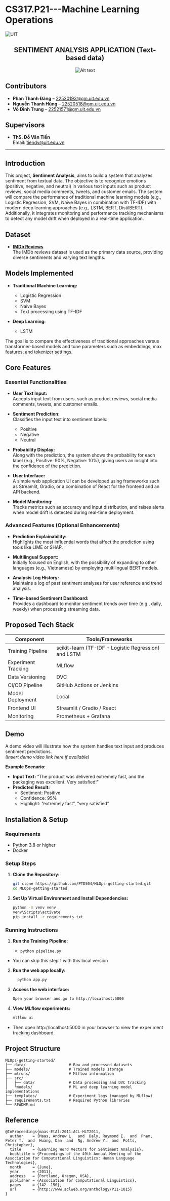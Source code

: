 # CS317.P21---Machine Learning Operations
![UIT](https://img.shields.io/badge/from-UIT%20VNUHCM-blue?style=for-the-badge&link=https%3A%2F%2Fwww.uit.edu.vn%2F)

 <h2 align="center"> SENTIMENT ANALYSIS APPLICATION (Text-based data) </h2>

<p align="center">
  <img src="https://en.uit.edu.vn/sites/vi/files/banner_en.png" alt="Alt text">
</p>

## Contributors  
- **Phan Thanh Đăng** – [22520193@gm.uit.edu.vn](mailto:22520193@gm.uit.edu.vn)  
- **Nguyễn Thanh Hùng** – [22520518@gm.uit.edu.vn](mailto:22520518@gm.uit.edu.vn)  
- **Võ Đình Trung** – [22521571@gm.uit.edu.vn](mailto:22521571@gm.uit.edu.vn)

## Supervisors  
- **ThS. Đỗ Văn Tiến**  
  Email: [tiendv@uit.edu.vn](mailto:tiendv@uit.edu.vn)
---

## Introduction  
This project, **Sentiment Analysis**, aims to build a system that analyzes sentiment from textual data. The objective is to recognize emotions (positive, negative, and neutral) in various text inputs such as product reviews, social media comments, tweets, and customer emails. The system will compare the performance of traditional machine learning models (e.g., Logistic Regression, SVM, Naive Bayes in combination with TF-IDF) with modern deep learning approaches (e.g., LSTM, BERT, DistilBERT). Additionally, it integrates monitoring and performance tracking mechanisms to detect any model drift when deployed in a real-time application.

## Dataset  
- **[IMDb Reviews](https://ai.stanford.edu/~amaas/data/sentiment/)**  
  The IMDb reviews dataset is used as the primary data source, providing diverse sentiments and varying text lengths.

## Models Implemented  

- **Traditional Machine Learning:**  
  - Logistic Regression  
  - SVM  
  - Naive Bayes  
  - Text processing using TF-IDF

- **Deep Learning:**  
  - LSTM  

The goal is to compare the effectiveness of traditional approaches versus transformer-based models and tune parameters such as embeddings, max features, and tokenizer settings.

## Core Features

### Essential Functionalities  
- **User Text Input:**  
  Accepts input text from users, such as product reviews, social media comments, tweets, and customer emails.

- **Sentiment Prediction:**  
  Classifies the input text into sentiment labels:
  - Positive  
  - Negative  
  - Neutral

- **Probability Display:**  
  Along with the prediction, the system shows the probability for each label (e.g., Positive: 90%, Negative: 10%), giving users an insight into the confidence of the prediction.

- **User Interface:**  
  A simple web application UI can be developed using frameworks such as Streamlit, Gradio, or a combination of React for the frontend and an API backend.

- **Model Monitoring:**  
  Tracks metrics such as accuracy and input distribution, and raises alerts when model drift is detected during real-time deployment.

### Advanced Features (Optional Enhancements)  
- **Prediction Explainability:**  
  Highlights the most influential words that affect the prediction using tools like LIME or SHAP.

- **Multilingual Support:**  
  Initially focused on English, with the possibility of expanding to other languages (e.g., Vietnamese) by employing multilingual BERT models.

- **Analysis Log History:**  
  Maintains a log of past sentiment analyses for user reference and trend analysis.

- **Time-based Sentiment Dashboard:**  
  Provides a dashboard to monitor sentiment trends over time (e.g., daily, weekly) when processing streaming data.

## Proposed Tech Stack  

| Component             | Tools/Frameworks                                                                 |
| --------------------- | -------------------------------------------------------------------------------- |
| Training Pipeline     | scikit-learn (TF-IDF + Logistic Regression) and LSTM                             |
| Experiment Tracking   | MLflow                                                                           |
| Data Versioning       | DVC                                                                              |
| CI/CD Pipeline        | GitHub Actions or Jenkins                                                        |
| Model Deployment      | Local                                                                            |
| Frontend UI           | Streamlit / Gradio / React                                                       |
| Monitoring            | Prometheus + Grafana           |

## Demo  
A demo video will illustrate how the system handles text input and produces sentiment predictions.  
*(Insert demo video link here if available)*

**Example Scenario:**
- **Input Text:** "The product was delivered extremely fast, and the packaging was excellent. Very satisfied!"  
- **Predicted Result:**  
  - Sentiment: Positive  
  - Confidence: 95%  
  - Highlight: “extremely fast”, “very satisfied”

## Installation & Setup

### Requirements  
- Python 3.8 or higher  
- Docker 

### Setup Steps  
1. **Clone the Repository:**
   ```bash
   git clone https://github.com/PTD504/MLOps-getting-started.git
   cd MLOps-getting-started
   ```

2. **Set Up Virtual Environment and Install Dependencies:**
   ```bash
   python -m venv venv
   venv\Scripts\activate
   pip install -r requirements.txt
   ```


### Running Instructions 
1. **Run the Training Pipeline:**
   - ```
     python pipeline.py
     ```
  - You can skip this step 1 with this local version 
2. **Run the web app locally:**
   ```bash
     python app.py
   ```

3. **Access the web interface:**
   ```bash
   Open your browser and go to http://localhost:5000
   ```
4. **View MLflow experiments:**
   ```bash
   mlflow ui
   ```
 - Then open http://localhost:5000 in your browser to view the experiment tracking dashboard.

## Project Structure  
```
MLOps-getting-started/
├── data/                   # Raw and processed datasets
├── models/                 # Trained models storage
├── mlruns/                 # Mlflow information
├── src/                    
│   ├── data/               # Data processing and DVC tracking
│   └models/                # ML and deep learning model implementations
├── templates/              # Experiment logs (managed by MLflow)
├── requirements.txt        # Required Python libraries
└── README.md
```
## Reference
```
@InProceedings{maas-EtAl:2011:ACL-HLT2011,
  author    = {Maas, Andrew L.  and  Daly, Raymond E.  and  Pham, Peter T.  and  Huang, Dan  and  Ng, Andrew Y.  and  Potts, Christopher},
  title     = {Learning Word Vectors for Sentiment Analysis},
  booktitle = {Proceedings of the 49th Annual Meeting of the Association for Computational Linguistics: Human Language Technologies},
  month     = {June},
  year      = {2011},
  address   = {Portland, Oregon, USA},
  publisher = {Association for Computational Linguistics},
  pages     = {142--150},
  url       = {http://www.aclweb.org/anthology/P11-1015}
}
```
